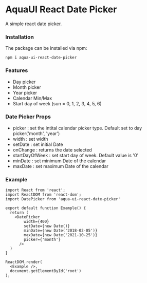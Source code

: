 # AquaUI React Date Picker

A simple react date picker.

### Installation
The package can be installed via npm:

```
npm i aqua-ui-react-date-picker
```

### Features

- Day picker
- Month picker
- Year picker
- Calendar Min/Max
- Start day of week (sun = 0, 1, 2, 3, 4, 5, 6)

### Date Picker Props

- picker : set the intital calendar picker type. Default set to day picker('month', 'year')
- width : set width
- setDate : set initial Date
- onChange : returns the date selected
- startDayOfWeek : set start day of week. Default value is '0'
- minDate : set minimum Date of the calendar
- maxDate : set maximum Date of the calendar


### Example

```
import React from 'react';
import ReactDOM from 'react-dom';
import DatePicker from 'aqua-ui-react-date-picker'

export default function Example() {
  return (
    <DatePicker
        width={400}
        setDate={new Date()}
        minDate={new Date('2018-02-05')}
        maxDate={new Date('2021-10-25')}
        picker={'month'}
      />
  )
}

ReactDOM.render(
  <Example />,
  document.getElementById('root')
);

```